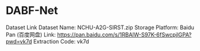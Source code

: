 # DABF-Net
Dataset Link
Dataset Name‌: NCHU-A2G-SIRST.zip
Storage Platform‌: Baidu Pan (百度网盘)
Link‌: https://pan.baidu.com/s/1RBAlW-S97K-6fSwcpjlGPA?pwd=vk7d
Extraction Code‌: vk7d
